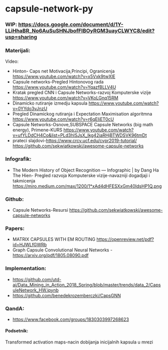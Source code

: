 # capsule-network-py

### WIP: https://docs.google.com/document/d/1Y-LLiHhaBR_No6AuSuSHNJbofFIBOyRGM3uayCLWYC8/edit?usp=sharing

### Materijali:
Video:
 - Hinton- Caps net Motivacija,Principi, Ogranicenja https://www.youtube.com/watch?v=x5Vxk9twXlE
 - Capsule networks-Pregled Hintonovog rada https://www.youtube.com/watch?v=YqazfBLLV4U
 - Kratak pregled CNN i Capsule Networks-razvoj Komputerske vizije https://www.youtube.com/watch?v=VKoLGnq15RM
 - Dinamicko rutiranje izmedju kapsula https://www.youtube.com/watch?v=0YYdo3vJnzU
 - Pregled Dinamickog rutiranja i Expectation Maximisation algoritmna https://www.youtube.com/watch?v=r6qEIiET0cU
 - Capsule Networks-Osnove,SUBSPACE Capsule Networks (big math energy), Primene-KURS https://www.youtube.com/watch?v=ufYLDdCH4Co&list=PLd3hlSJsX_Ikg42iaRHjBTWDSVK96tmDt 
  - prateci slajdovi-https://www.crcv.ucf.edu/cvpr2019-tutorial/
https://github.com/sekwiatkowski/awesome-capsule-networks

### Infografik:
 - The Modern History of Object Recognition — Infographic | by Dang Ha The Hien- Pregled razvoja Komputerske vizije-navazniji dogadjaji i takmicenja https://miro.medium.com/max/1200/1*xAd4dHFESXxGm40IdsHP1Q.png

### Github:
 - Capsule Networks-Resursi https://github.com/sekwiatkowski/awesome-capsule-networks

### Papers:
 - MATRIX CAPSULES WITH EM ROUTING https://openreview.net/pdf?id=HJWLfGWRb
 - Graph Capsule Convolutional Neural Networks - https://arxiv.org/pdf/1805.08090.pdf

### Implementation:
 - https://github.com/utd-ai/Data_Mining_in_Action_2018_Spring/blob/master/trends/data_2/CapsuleNetwork_HW.ipynb
 - https://github.com/benedekrozemberczki/CapsGNN

### QandA:
 - https://www.facebook.com/groups/1830303997268623

#### Podsetnik:
Transformed activation maps-nacin dobijanja inicijalnih kapsula u mrezi

